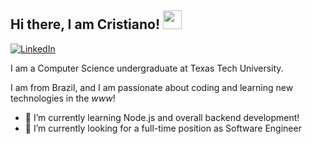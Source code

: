 ## Hi there, I am Cristiano! <img src="https://raw.githubusercontent.com/MartinHeinz/MartinHeinz/master/wave.gif" width="30px"> 

<a href="https://www.linkedin.com/in/cristianocaon/"><img src="https://img.shields.io/badge/LinkedIn--_.svg?style=social&logo=linkedin" alt="LinkedIn"></a>

I am a Computer Science undergraduate at Texas Tech University.

I am from Brazil, and I am passionate about coding and learning new technologies in the *www*!

- 🌱 I’m currently learning Node.js and overall backend development!
- 🔭 I’m currently looking for a full-time position as Software Engineer



